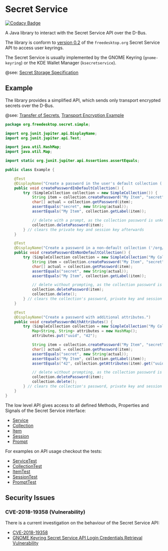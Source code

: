 # Secret Service

[![Codacy Badge](https://api.codacy.com/project/badge/Grade/61897aae6b5842f8a35ec81ca02112e3)](https://www.codacy.com?utm_source=github.com&amp;utm_medium=referral&amp;utm_content=swiesend/secret-service&amp;utm_campaign=Badge_Grade)

A Java library to interact with the Secret Service API over the D-Bus.

The library is conform to [version 0.2](https://specifications.freedesktop.org/secret-service/) of the `freedesktop.org`
Secret Service API to access user keyrings.

The Secret Service is usually implemented by the GNOME Keyring (`gnome-keyring`) or the KDE Wallet Manager (`ksecretservice`).

@see: [Secret Storage Specification](https://www.freedesktop.org/wiki/Specifications/secret-storage-spec/)

## Example

The library provides a simplified API, which sends only transport encrypted secrets over the D-Bus.

@see: [Transfer of Secrets](https://specifications.freedesktop.org/secret-service/ch07.html),
[Transport Encryption Example](src/test/java/org/freedesktop/secret/integration/IntegrationTest.java)

```java
package org.freedesktop.secret.simple;

import org.junit.jupiter.api.DisplayName;
import org.junit.jupiter.api.Test;

import java.util.HashMap;
import java.util.Map;

import static org.junit.jupiter.api.Assertions.assertEquals;

public class Example {

    @Test
    @DisplayName("Create a password in the user's default collection ('/org/freedesktop/secrets/aliases/default').")
    public void createPasswordInDefaultCollection() {
        try (SimpleCollection collection = new SimpleCollection()) {
            String item = collection.createPassword("My Item", "secret");
            char[] actual = collection.getPassword(item);
            assertEquals("secret", new String(actual));
            assertEquals("My Item", collection.getLabel(item));

            // delete with a prompt, as the collection password is unknown.
            collection.deletePassword(item);
        } // clears the private key and session key afterwards
    }

    @Test
    @DisplayName("Create a password in a non-default collection ('/org/freedesktop/secrets/collection/xxxx').")
    public void createPasswordInNonDefaultCollection() {
        try (SimpleCollection collection = new SimpleCollection("My Collection", "super secret")) {
            String item = collection.createPassword("My Item", "secret");
            char[] actual = collection.getPassword(item);
            assertEquals("secret", new String(actual));
            assertEquals("My Item", collection.getLabel(item));

            // delete without prompting, as the collection password is known.
            collection.deletePassword(item);
            collection.delete();
        } // clears the collection's password, private key and session key afterwards
    }

    @Test
    @DisplayName("Create a password with additional attributes.")
    public void createPasswordWithAttributes() {
        try (SimpleCollection collection = new SimpleCollection("My Collection", "super secret")) {
            Map<String, String> attributes = new HashMap();
            attributes.put("uuid", "42");

            String item = collection.createPassword("My Item", "secret", attributes);
            char[] actual = collection.getPassword(item);
            assertEquals("secret", new String(actual));
            assertEquals("My Item", collection.getLabel(item));
            assertEquals("42", collection.getAttributes(item).get("uuid"));

            // delete without prompting, as the collection password is known.
            collection.deletePassword(item);
            collection.delete();
        } // clears the collection's password, private key and session key afterwards
    }
}
```

The low level API gives access to all defined Methods, Properties and Signals of the Secret Service 
interface:

* [Service](src/main/java/org/freedesktop/secret/Service.java)
* [Collection](src/main/java/org/freedesktop/secret/Collection.java)
* [Item](src/main/java/org/freedesktop/secret/Item.java)
* [Session](src/main/java/org/freedesktop/secret/Session.java)
* [Prompt](src/main/java/org/freedesktop/secret/Prompt.java)

For examples on API usage checkout the tests:

* [ServiceTest](src/test/java/org/freedesktop/secret/ServiceTest.java)
* [CollectionTest](src/test/java/org/freedesktop/secret/CollectionTest.java)
* [ItemTest](src/test/java/org/freedesktop/secret/ItemTest.java)
* [SessionTest](src/test/java/org/freedesktop/secret/SessionTest.java)
* [PromptTest](src/test/java/org/freedesktop/secret/PromptTest.java)

## Security Issues

### CVE-2018-19358 (Vulnerability)

There is a current investigation on the behaviour of the Secret Service API:

* [CVE-2018-19358](https://nvd.nist.gov/vuln/detail/CVE-2018-19358)
* [GNOME Keyring Secret Service API Login Credentials Retrieval Vulnerability](https://tools.cisco.com/security/center/viewAlert.x?alertId=59179)
